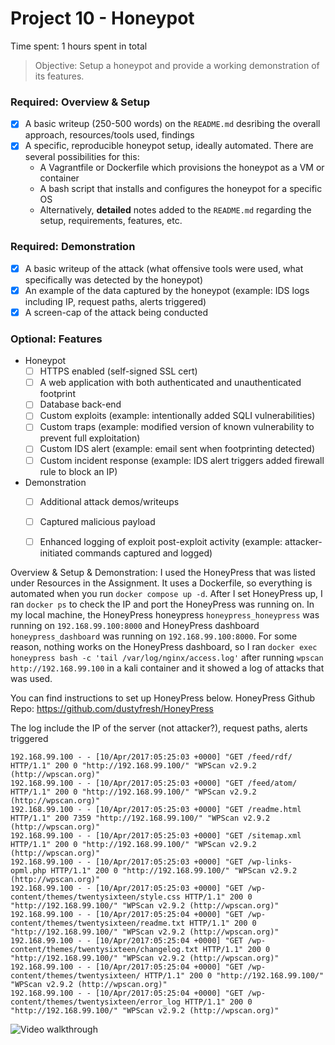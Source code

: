 # Project 10 - Honeypot

Time spent: 1 hours spent in total

> Objective: Setup a honeypot and provide a working demonstration of its features.

### Required: Overview & Setup

- [x] A basic writeup (250-500 words) on the `README.md` desribing the overall approach, resources/tools used, findings
- [x] A specific, reproducible honeypot setup, ideally automated. There are several possibilities for this:
    - A Vagrantfile or Dockerfile which provisions the honeypot as a VM or container
    - A bash script that installs and configures the honeypot for a specific OS
    - Alternatively, **detailed** notes added to the `README.md` regarding the setup, requirements, features, etc.

### Required: Demonstration

- [x] A basic writeup of the attack (what offensive tools were used, what specifically was detected by the honeypot)
- [x] An example of the data captured by the honeypot (example: IDS logs including IP, request paths, alerts triggered)
- [x] A screen-cap of the attack being conducted

### Optional: Features
- Honeypot
    - [ ] HTTPS enabled (self-signed SSL cert)
    - [ ] A web application with both authenticated and unauthenticated footprint
    - [ ] Database back-end
    - [ ] Custom exploits (example: intentionally added SQLI vulnerabilities)
    - [ ] Custom traps (example: modified version of known vulnerability to prevent full exploitation)
    - [ ] Custom IDS alert (example: email sent when footprinting detected)
    - [ ] Custom incident response (example: IDS alert triggers added firewall rule to block an IP)
- Demonstration
    - [ ] Additional attack demos/writeups
    - [ ] Captured malicious payload
    - [ ] Enhanced logging of exploit post-exploit activity (example: attacker-initiated commands captured and logged)



Overview & Setup & Demonstration:
I used the HoneyPress that was listed under Resources in the Assignment. It uses a Dockerfile, so everything is automated when you run `docker compose up -d`. After I set HoneyPress up, I ran `docker ps` to check the IP and port the HoneyPress was running on. In my local machine, the HoneyPress honeypress `honeypress_honeypress` was running on `192.168.99.100:8000` and HoneyPress dashboard `honeypress_dashboard` was running on `192.168.99.100:8000`. For some reason, nothing works on the HoneyPress dashboard, so I ran `docker exec honeypress bash -c 'tail /var/log/nginx/access.log'` after running `wpscan http://192.168.99.100` in a kali container and it showed a log of attacks that was used.

You can find instructions to set up HoneyPress below.
HoneyPress Github Repo: https://github.com/dustyfresh/HoneyPress

The log include the IP of the server (not attacker?), request paths, alerts triggered
```
192.168.99.100 - - [10/Apr/2017:05:25:03 +0000] "GET /feed/rdf/ HTTP/1.1" 200 0 "http://192.168.99.100/" "WPScan v2.9.2 (http://wpscan.org)"
192.168.99.100 - - [10/Apr/2017:05:25:03 +0000] "GET /feed/atom/ HTTP/1.1" 200 0 "http://192.168.99.100/" "WPScan v2.9.2 (http://wpscan.org)"
192.168.99.100 - - [10/Apr/2017:05:25:03 +0000] "GET /readme.html HTTP/1.1" 200 7359 "http://192.168.99.100/" "WPScan v2.9.2 (http://wpscan.org)"
192.168.99.100 - - [10/Apr/2017:05:25:03 +0000] "GET /sitemap.xml HTTP/1.1" 200 0 "http://192.168.99.100/" "WPScan v2.9.2 (http://wpscan.org)"
192.168.99.100 - - [10/Apr/2017:05:25:03 +0000] "GET /wp-links-opml.php HTTP/1.1" 200 0 "http://192.168.99.100/" "WPScan v2.9.2 (http://wpscan.org)"
192.168.99.100 - - [10/Apr/2017:05:25:03 +0000] "GET /wp-content/themes/twentysixteen/style.css HTTP/1.1" 200 0 "http://192.168.99.100/" "WPScan v2.9.2 (http://wpscan.org)"
192.168.99.100 - - [10/Apr/2017:05:25:04 +0000] "GET /wp-content/themes/twentysixteen/readme.txt HTTP/1.1" 200 0 "http://192.168.99.100/" "WPScan v2.9.2 (http://wpscan.org)"
192.168.99.100 - - [10/Apr/2017:05:25:04 +0000] "GET /wp-content/themes/twentysixteen/changelog.txt HTTP/1.1" 200 0 "http://192.168.99.100/" "WPScan v2.9.2 (http://wpscan.org)"
192.168.99.100 - - [10/Apr/2017:05:25:04 +0000] "GET /wp-content/themes/twentysixteen/ HTTP/1.1" 200 0 "http://192.168.99.100/" "WPScan v2.9.2 (http://wpscan.org)"
192.168.99.100 - - [10/Apr/2017:05:25:04 +0000] "GET /wp-content/themes/twentysixteen/error_log HTTP/1.1" 200 0 "http://192.168.99.100/" "WPScan v2.9.2 (http://wpscan.org)"
```

<img src="http://i.imgur.com/fPX8jDG.gif" title="Video walkthrough" />